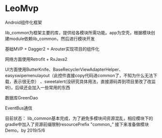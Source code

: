 # LeoMvp
Android组件化框架

lib_common为框架主要的库，提供给各模块所需功能。app为空壳，根据模块创建module依赖lib_common，然后进行模块开发

基础MVP + Dagger2 + Arouter实现项目的组件化

网络方面使用Retrofit + RxJava2

UI方面使用ButterKnife、BaseRecyclerViewAdapterHelper、easyswipemenulayout（此控件直接copy代码进common了，不知为什么无法下载，表示很无奈）
、sweetalert(没研究具体用法，直接源码弄到项目里改了改监听)，后续还会加入一些常用的东西

数据库GreenDao

EventBus通信

目前状态：
        lib_common基本完成，为了避免多模块间资源混乱，相应模块下的gradle中加入了资源前缀限制resourcePrefix "common_"
        接下来准备做模块Demo。by 2019/5/6
     
